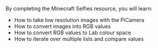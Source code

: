 By completing the Minecraft Selfies resource, you will learn:

- How to take low resolution images with the PiCamera
- How to convert images into RGB values
- How to convert RGB values to Lab colour space
- How to iterate over multiple lists and compare values

